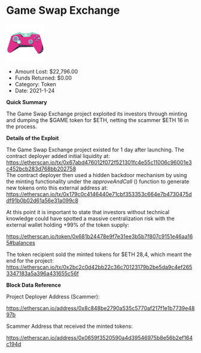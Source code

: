 # Game Swap Exchange
![Game Swap Exchange](/rektimages/Game-Swap-Exchange.png)
- Amount Lost: $22,796.00
- Funds Returned: $0.00
- Category: Token
- Date: 2021-1-24

**Quick Summary**

The Game Swap Exchange project exploited its investors through minting and dumping the $GAME token for $ETH, netting the scammer $ETH 16 in the process.

  


 **Details of the Exploit**

The Game Swap Exchange project existed for 1 day after launching. The contract deployer added initial liquidity at:  
https://etherscan.io/tx/0x67abd476012f072f521301fc4e55c11006c96001e3c452bcb283d768bb202758  
The contract deployer then used a hidden backdoor mechanism by using the minting functionality under the _approveAndCall_ () function to generate new tokens onto this external address at:  
https://etherscan.io/tx/0x179c0c4146440e71cbf353353c664e7b4730475ddf91b0b02d61a56e31a099c8

At this point it is important to state that investors without technical knowledge could have spotted a massive centralization risk with the external wallet holding +99% of the token supply:

https://etherscan.io/token/0x681b24478e9f7e31ee3b5b7f807c9151e46aa165#balances  
  
The token recipient sold the minted tokens for $ETH 28,4, which meant the end for the project:  
https://etherscan.io/tx/0x2bc2c0d42bb22c36c70123179b2be5da9c4ef2653347183a5a396a431655c56f

  


 **Block Data Reference**

Project Deployer Address (Scammer):

https://etherscan.io/address/0x8c848be2790a535c5770af217f1e1b7739e4897b

  


Scammer Address that received the minted tokens:

https://etherscan.io/address/0x0659f3520590a4d39546975b8e56b2ef164c194d



